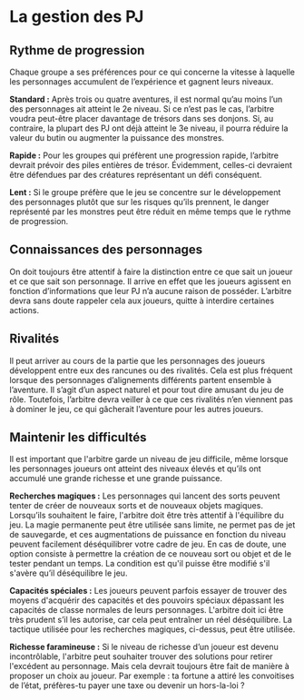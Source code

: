 # La gestion des PJ


## Rythme de progression

Chaque groupe a ses préférences pour ce qui concerne la vitesse à
laquelle les personnages accumulent de l’expérience et gagnent leurs
niveaux.

**Standard :** Après trois ou quatre aventures, il est normal qu’au
moins l’un des personnages ait atteint le 2e niveau. Si ce n’est pas le
cas, l’arbitre voudra peut-être placer davantage de trésors dans ses
donjons. Si, au contraire, la plupart des PJ ont déjà atteint le 3e
niveau, il pourra réduire la valeur du butin ou augmenter la puissance
des monstres.

**Rapide :** Pour les groupes qui préfèrent une progression rapide,
l’arbitre devrait prévoir des piles entières de trésor. Évidemment,
celles-ci devraient être défendues par des créatures représentant un
défi conséquent.

**Lent :** Si le groupe préfère que le jeu se concentre sur le
développement des personnages plutôt que sur les risques qu’ils
prennent, le danger représenté par les monstres peut être réduit en même
temps que le rythme de progression.

## Connaissances des personnages

On doit toujours être attentif à faire la distinction entre ce que sait
un joueur et ce que sait son personnage. Il arrive en effet que les
joueurs agissent en fonction d’informations que leur PJ n’a aucune
raison de posséder. L’arbitre devra sans doute rappeler cela aux
joueurs, quitte à interdire certaines actions.

## Rivalités

Il peut arriver au cours de la partie que les personnages des joueurs
développent entre eux des rancunes ou des rivalités. Cela est plus
fréquent lorsque des personnages d’alignements différents partent
ensemble à l’aventure. Il s’agit d’un aspect naturel et pour tout dire
amusant du jeu de rôle. Toutefois, l’arbitre devra veiller à ce que ces
rivalités n’en viennent pas à dominer le jeu, ce qui gâcherait
l’aventure pour les autres joueurs.

## Maintenir les difficultés

Il est important que l'arbitre garde un niveau de jeu difficile, même
lorsque les personnages joueurs ont atteint des niveaux élevés et qu’ils
ont accumulé une grande richesse et une grande puissance.

**Recherches magiques :** Les personnages qui lancent des sorts peuvent
tenter de créer de nouveaux sorts et de nouveaux objets magiques.
Lorsqu’ils souhaitent le faire, l'arbitre doit être très attentif à
l'équilibre du jeu. La magie permanente peut être utilisée sans limite,
ne permet pas de jet de sauvegarde, et ces augmentations de puissance en
fonction du niveau peuvent facilement déséquilibrer votre cadre de jeu.
En cas de doute, une option consiste à permettre la création de ce
nouveau sort ou objet et de le tester pendant un temps. La condition est
qu'il puisse être modifié s'il s'avère qu’il déséquilibre le jeu.

**Capacités spéciales :** Les joueurs peuvent parfois essayer de trouver
des moyens d'acquérir des capacités et des pouvoirs spéciaux dépassant
les capacités de classe normales de leurs personnages. L'arbitre doit
ici être très prudent s’il les autorise, car cela peut entraîner un réel
déséquilibre. La tactique utilisée pour les recherches magiques,
ci-dessus, peut être utilisée.

**Richesse faramineuse :** Si le niveau de richesse d’un joueur est
devenu incontrôlable, l'arbitre peut souhaiter trouver des solutions
pour retirer l'excédent au personnage. Mais cela devrait toujours être
fait de manière à proposer un choix au joueur. Par exemple : ta fortune
a attiré les convoitises de l’état, préfères-tu payer une taxe ou
devenir un hors-la-loi ?